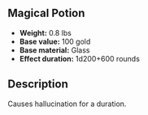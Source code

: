 ## Magical Potion
- **Weight:** 0.8 lbs
- **Base value:** 100 gold
- **Base material:** Glass
- **Effect duration:** 1d200+600 rounds
## Description
Causes hallucination for a duration.
